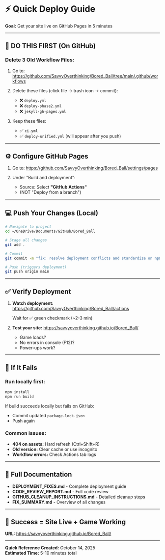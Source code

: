 # ⚡ Quick Deploy Guide

**Goal:** Get your site live on GitHub Pages in 5 minutes

---

## 🚨 DO THIS FIRST (On GitHub)

### Delete 3 Old Workflow Files:

1. Go to: https://github.com/SavvyOverthinking/Bored_Ball/tree/main/.github/workflows

2. Delete these files (click file → trash icon → commit):
   - ❌ `deploy.yml`
   - ❌ `deploy-phase2.yml`
   - ❌ `jekyll-gh-pages.yml`

3. Keep these files:
   - ✅ `ci.yml`
   - ✅ `deploy-unified.yml` (will appear after you push)

---

## ⚙️ Configure GitHub Pages

1. Go to: https://github.com/SavvyOverthinking/Bored_Ball/settings/pages

2. Under "Build and deployment":
   - Source: Select **"GitHub Actions"**
   - (NOT "Deploy from a branch")

---

## 💻 Push Your Changes (Local)

```bash
# Navigate to project
cd ~/OneDrive/Documents/GitHub/Bored_Ball

# Stage all changes
git add .

# Commit
git commit -m "fix: resolve deployment conflicts and standardize on npm"

# Push (triggers deployment)
git push origin main
```

---

## ✅ Verify Deployment

1. **Watch deployment:**
   https://github.com/SavvyOverthinking/Bored_Ball/actions
   
   Wait for ✅ green checkmark (~2-3 min)

2. **Test your site:**
   https://savvyoverthinking.github.io/Bored_Ball/
   
   - Game loads?
   - No errors in console (F12)?
   - Power-ups work?

---

## 🐛 If It Fails

### Run locally first:
```bash
npm install
npm run build
```

If build succeeds locally but fails on GitHub:
- Commit updated `package-lock.json`
- Push again

### Common issues:
- **404 on assets:** Hard refresh (Ctrl+Shift+R)
- **Old version:** Clear cache or use incognito
- **Workflow errors:** Check Actions tab logs

---

## 📄 Full Documentation

- **DEPLOYMENT_FIXES.md** - Complete deployment guide
- **CODE_REVIEW_REPORT.md** - Full code review
- **GITHUB_CLEANUP_INSTRUCTIONS.md** - Detailed cleanup steps
- **FIX_SUMMARY.md** - Overview of all changes

---

## 🎯 Success = Site Live + Game Working

**URL:** https://savvyoverthinking.github.io/Bored_Ball/

---

**Quick Reference Created:** October 14, 2025  
**Estimated Time:** 5-10 minutes total

